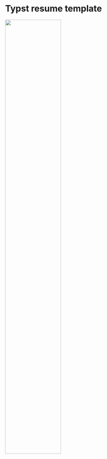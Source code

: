 # Typst resume template

<img src="https://raw.githubusercontent.com/ern1/typiskt/99af92d01db08d138d7c4a776dbf10bb99c4d998/output/resume.svg" width="60%"/>
